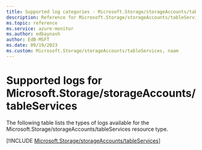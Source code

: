 ```yaml
---
title: Supported log categories - Microsoft.Storage/storageAccounts/tableServices
description: Reference for Microsoft.Storage/storageAccounts/tableServices in Azure Monitor Logs.
ms.topic: reference
ms.service: azure-monitor
ms.author: edbaynash
author: EdB-MSFT
ms.date: 09/19/2023
ms.custom: Microsoft.Storage/storageAccounts/tableServices, naam
---
```





# Supported logs for Microsoft.Storage/storageAccounts/tableServices  
The following table lists the types of logs available for the Microsoft.Storage/storageAccounts/tableServices resource type.
  
  
[!INCLUDE [Microsoft.Storage/storageAccounts/tableServices](./includes/Microsoft-Storage-storageAccounts-tableServices-logs-include.md)]
  

